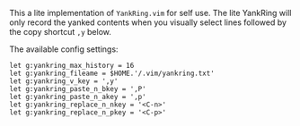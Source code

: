 This a lite implementation of `YankRing.vim` for self use. The lite YankRing will only record the yanked contents when you visually select lines followed by the copy shortcut `,y` below.

The available config settings:
```
let g:yankring_max_history = 16
let g:yankring_fileame = $HOME.'/.vim/yankring.txt'
let g:yankring_v_key = ',y'
let g:yankring_paste_n_bkey = ',P'
let g:yankring_paste_n_akey = ',p'
let g:yankring_replace_n_nkey = '<C-n>'
let g:yankring_replace_n_pkey = '<C-p>'
```
